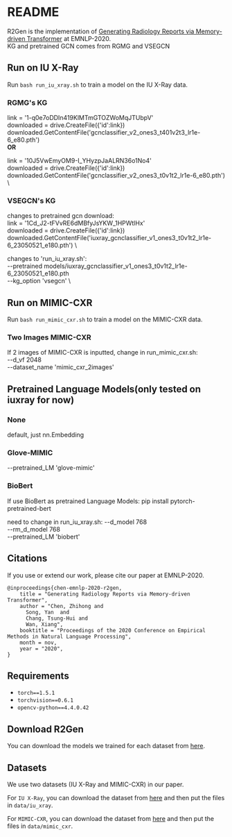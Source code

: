 # README

R2Gen is the implementation of [Generating Radiology Reports via Memory-driven Transformer](https://arxiv.org/pdf/2010.16056.pdf) at EMNLP-2020. \
KG and pretrained GCN comes from RGMG and VSEGCN


## Run on IU X-Ray

Run `bash run_iu_xray.sh` to train a model on the IU X-Ray data.

### RGMG's KG

link = '1-q0e7oDDIn419KlMTmGTOZWoMqJTUbpV' \
downloaded = drive.CreateFile({'id':link}) \
downloaded.GetContentFile('gcnclassifier_v2_ones3_t401v2t3_lr1e-6_e80.pth') \
**OR**

link = '10J5VwEmyOM9-I_YHyzpJaALRN36o1No4' \
downloaded = drive.CreateFile({'id':link})  \
downloaded.GetContentFile('gcnclassifier_v2_ones3_t0v1t2_lr1e-6_e80.pth') \


### VSEGCN's KG

changes to pretrained gcn download:  \
link = '1Cd_J2-tFVvRE6dMBfyJsYKW_1HPWtlHx' \
downloaded = drive.CreateFile({'id':link})  \
downloaded.GetContentFile('iuxray_gcnclassifier_v1_ones3_t0v1t2_lr1e-6_23050521_e180.pth') \

changes to 'run_iu_xray.sh': \
--pretrained models/iuxray_gcnclassifier_v1_ones3_t0v1t2_lr1e-6_23050521_e180.pth \
--kg_option 'vsegcn' \

## Run on MIMIC-CXR

Run `bash run_mimic_cxr.sh` to train a model on the MIMIC-CXR data.

### Two Images MIMIC-CXR
If 2 images of MIMIC-CXR is inputted, change in run_mimic_cxr.sh: \
--d_vf 2048 \
--dataset_name 'mimic_cxr_2images' 





## Pretrained Language Models(only tested on iuxray for now)
### None
default, just nn.Embedding

### Glove-MIMIC
--pretrained_LM 'glove-mimic'


### BioBert
If use BioBert as pretrained Language Models:
pip install pytorch-pretrained-bert

need to change in run_iu_xray.sh:
--d_model 768 \
--rm_d_model 768 \
--pretrained_LM 'biobert'



## Citations

If you use or extend our work, please cite our paper at EMNLP-2020.
```
@inproceedings{chen-emnlp-2020-r2gen,
    title = "Generating Radiology Reports via Memory-driven Transformer",
    author = "Chen, Zhihong and
      Song, Yan  and
      Chang, Tsung-Hui and
      Wan, Xiang",
    booktitle = "Proceedings of the 2020 Conference on Empirical Methods in Natural Language Processing",
    month = nov,
    year = "2020",
}
```

## Requirements

- `torch==1.5.1`
- `torchvision==0.6.1`
- `opencv-python==4.4.0.42`


## Download R2Gen
You can download the models we trained for each dataset from [here](https://github.com/cuhksz-nlp/R2Gen/blob/main/data/r2gen.md).

## Datasets
We use two datasets (IU X-Ray and MIMIC-CXR) in our paper.

For `IU X-Ray`, you can download the dataset from [here](https://drive.google.com/file/d/1c0BXEuDy8Cmm2jfN0YYGkQxFZd2ZIoLg/view?usp=sharing) and then put the files in `data/iu_xray`.

For `MIMIC-CXR`, you can download the dataset from [here](https://drive.google.com/file/d/1DS6NYirOXQf8qYieSVMvqNwuOlgAbM_E/view?usp=sharing) and then put the files in `data/mimic_cxr`.


